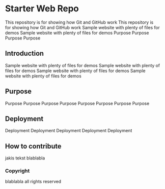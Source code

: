 # Starter Web Repo

This repository is for showing how Git and GitHub work
This repository is for showing how Git and GitHub work
Sample website with plenty of files for demos
Sample website with plenty of files for demos
Purpose Purpose
Purpose Purpose

## Introduction

Sample website with plenty of files for demos
Sample website with plenty of files for demos
Sample website with plenty of files for demos
Sample website with plenty of files for demos

## Purpose

Purpose Purpose
Purpose Purpose
Purpose Purpose
Purpose Purpose

## Deployment

Deployment
Deployment
Deployment
Deployment
Deployment

## How to contribute

jakis tekst blablabla

### Copyright

blablabla
all rights reserved